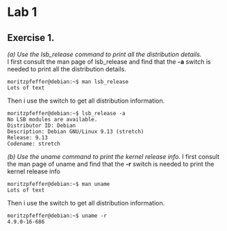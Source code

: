 # Lab 1

## Exercise 1.

*(a) Use the lsb_release command to print all the distribution details.*  
I first consult the man page of lsb_release and find that the **-a** switch is needed to
print all the distribution details.

```console
moritzpfeffer@debian:~$ man lsb_release
Lots of text
```

Then i use the switch to get all distribution information.

```console
moritzpfeffer@debian:~$ lsb_release -a
No LSB modules are available.
Distributor ID: Debian
Description: Debian GNU/Linux 9.13 (stretch)
Release: 9.13
Codename: stretch
```

*(b) Use the uname command to print the kernel release info.*
I first consult the man page of uname and find that the **-r** switch is needed to
print the kernel release info

```console
moritzpfeffer@debian:~$ man uname
Lots of text
```

Then i use the switch to get all distribution information.

```console
moritzpfeffer@debian:~$ uname -r
4.9.0-16-686
```